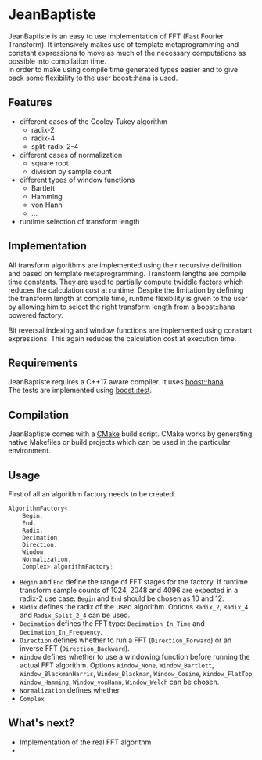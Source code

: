 # JeanBaptiste

JeanBaptiste is an easy to use implementation of FFT (Fast Fourier Transform). It intensively makes use of template metaprogramming and constant expressions to move as much of the necessary computations as possible into compilation time.  
In order to make using compile time generated types easier and to give back some flexibility to the user boost::hana is used.

## Features

* different cases of the Cooley-Tukey algorithm
    * radix-2
    * radix-4
    * split-radix-2-4
* different cases of normalization
    * square root
    * division by sample count
* different types of window functions
    * Bartlett
    * Hamming
    * von Hann
    * ...
* runtime selection of transform length

## Implementation

All transform algorithms are implemented using their recursive definition and based on template metaprogramming. Transform lengths are compile time constants. They are used to partially compute twiddle factors which reduces the calculation cost at runtime. Despite the limitation by defining the transform length at compile time, runtime flexibility is given to the user by allowing him to select the right transform length from a boost::hana powered factory.

Bit reversal indexing and window functions are implemented using constant expressions. This again reduces the calculation cost at execution time.

## Requirements

JeanBaptiste requires a C++17 aware compiler. It uses [boost::hana](https://www.boost.org/doc/libs/1_68_0/libs/hana/doc/html/index.html).  
The tests are implemented using [boost::test](https://www.boost.org/doc/libs/1_68_0/libs/test/doc/html/index.html).

## Compilation

JeanBaptiste comes with a [CMake](https://cmake.org) build script. CMake works by generating native Makefiles or build projects which can be used in the particular environment.

## Usage

First of all an algorithm factory needs to be created.

```cpp
AlgorithmFactory<  
    Begin,
    End,
    Radix,
    Decimation,
    Direction,
    Window,
    Normalization,
    Complex> algorithmFactory;
```

* `Begin` and `End` define the range of FFT stages for the factory. If runtime transform sample counts of 1024, 2048 and 4096 are expected in a radix-2 use case. `Begin` and `End` should be chosen as 10 and 12.  
* `Radix` defines the radix of the used algorithm. Options `Radix_2`, `Radix_4` and `Radix_Split_2_4` can be used.
* `Decimation` defines the FFT type: `Decimation_In_Time` and `Decimation_In_Frequency`.
* `Direction` defines whether to run a FFT (`Direction_Forward`) or an inverse FFT (`Direction_Backward`).
* `Window` defines whether to use a windowing function before running the actual FFT algorithm. Options `Window_None`,  `Window_Bartlett`, `Window_BlackmanHarris`, `Window_Blackman`, `Window_Cosine`, `Window_FlatTop`, `Window_Hamming`, `Window_vonHann`, `Window_Welch` can be chosen.
* `Normalization` defines whether 
* `Complex`

## What's next?

* Implementation of the real FFT algorithm
* 